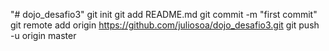 "# dojo_desafio3"  git init git add README.md git commit -m "first commit" git remote add origin https://github.com/juliosoa/dojo_desafio3.git git push -u origin master

